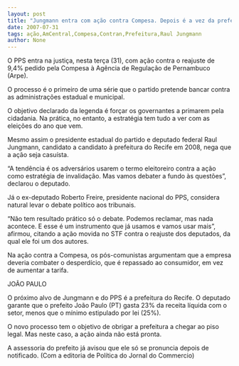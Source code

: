```yaml
---
layout: post
title: "Jungmann entra com ação contra Compesa. Depois é a vez da prefeitura"
date: 2007-07-31
tags: ação,AmCentral,Compesa,Contran,Prefeitura,Raul Jungmann
author: None
---
```

O PPS entra na justi&ccedil;a, nesta ter&ccedil;a (31), com a&ccedil;&atilde;o contra o reajuste de 9,4% pedido pela Compesa &agrave; Ag&ecirc;ncia de Regula&ccedil;&atilde;o de Pernambuco (Arpe). 

O processo &eacute; o primeiro de uma s&eacute;rie que o partido pretende bancar contra as administra&ccedil;&otilde;es estadual e municipal. 

O objetivo declarado da legenda &eacute; for&ccedil;ar os governantes a primarem pela cidadania. Na pr&aacute;tica, no entanto, a estrat&eacute;gia tem tudo a ver com as elei&ccedil;&otilde;es do ano que vem. 

Mesmo assim o presidente estadual do partido e deputado federal Raul Jungmann, candidato a candidato &agrave; prefeitura do Recife em 2008, nega que a a&ccedil;&atilde;o seja casu&iacute;sta. 

&ldquo;A tend&ecirc;ncia &eacute; os advers&aacute;rios usarem o termo eleitoreiro contra a a&ccedil;&atilde;o como estrat&eacute;gia de invalida&ccedil;&atilde;o. Mas vamos debater a fundo &agrave;s quest&otilde;es&rdquo;, declarou o deputado. 

J&aacute; o ex-deputado Roberto Freire, presidente nacional do PPS, considera natural levar o debate pol&iacute;tico aos tribunais. 

&ldquo;N&atilde;o tem resultado pr&aacute;tico s&oacute; o debate. Podemos reclamar, mas nada acontece. E esse &eacute; um instrumento que j&aacute; usamos e vamos usar mais&rdquo;, afirmou, citando a a&ccedil;&atilde;o movida no STF contra o reajuste dos deputados, da qual ele foi um dos autores. 

Na a&ccedil;&atilde;o contra a Compesa, os p&oacute;s-comunistas argumentam que a empresa deveria combater o desperd&iacute;cio, que &eacute; repassado ao consumidor, em vez de aumentar a tarifa. 

JO&Atilde;O PAULO 

O pr&oacute;ximo alvo de Jungmann e do PPS &eacute; a prefeitura do Recife. O deputado garante que o prefeito Jo&atilde;o Paulo (PT) gasta 23% da receita l&iacute;quida com o setor, menos que o m&iacute;nimo estipulado por lei (25%). 

O novo processo tem o objetivo de obrigar a prefeitura a chegar ao piso legal. Mas neste caso, a a&ccedil;&atilde;o ainda n&atilde;o est&aacute; pronta. 

A assessoria do prefeito j&aacute; avisou que ele s&oacute; se pronuncia depois de notificado.
(Com&nbsp;a editoria de Pol&iacute;tica do Jornal do Commercio) 